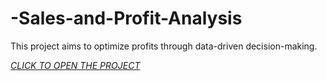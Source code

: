 # -Sales-and-Profit-Analysis
 This project aims to optimize profits through data-driven decision-making.


 
*[CLICK TO OPEN THE PROJECT](Store-Sales-and-Profit-Analysis.IPYNB)*
